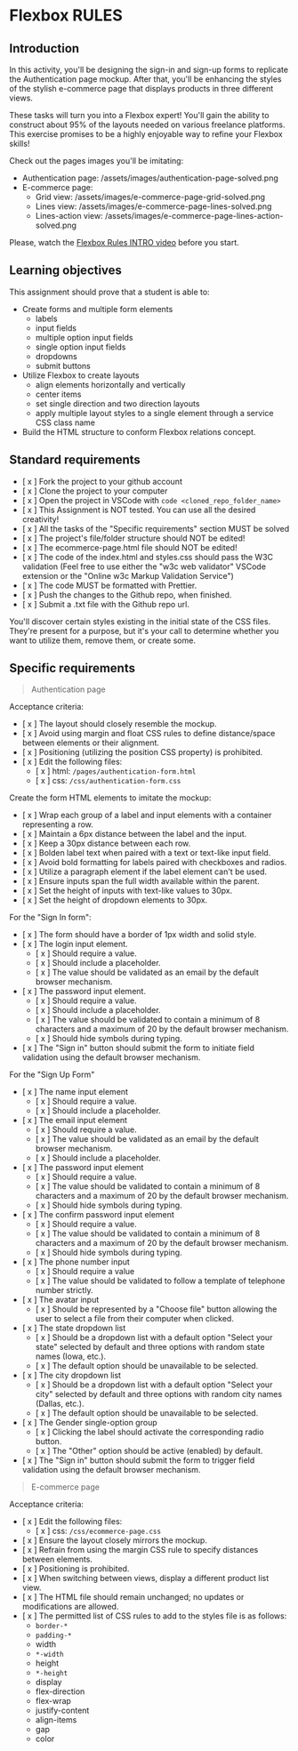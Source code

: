# Flexbox RULES

## Introduction

In this activity, you'll be designing the sign-in and sign-up forms to replicate the Authentication page mockup. After that, you'll be enhancing the styles of the stylish e-commerce page that displays products in three different views.

These tasks will turn you into a Flexbox expert! You'll gain the ability to construct about 95% of the layouts needed on various freelance platforms. This exercise promises to be a highly enjoyable way to refine your Flexbox skills!

Check out the pages images you'll be imitating:

- Authentication page: /assets/images/authentication-page-solved.png
- E-commerce page:
  - Grid view: /assets/images/e-commerce-page-grid-solved.png
  - Lines view: /assets/images/e-commerce-page-lines-solved.png
  - Lines-action view: /assets/images/e-commerce-page-lines-action-solved.png

Please, watch the [Flexbox Rules INTRO video](https://www.loom.com/share/6bf938c7e4234745970fd83181b585a9?sid=19a5fc8d-b8e0-4d7b-b705-2d638fd2ec63) before you start.

## Learning objectives

This assignment should prove that a student is able to:

- Create forms and multiple form elements
  - labels
  - input fields
  - multiple option input fields
  - single option input fields
  - dropdowns
  - submit buttons
- Utilize Flexbox to create layouts
  - align elements horizontally and vertically
  - center items
  - set single direction and two direction layouts
  - apply multiple layout styles to a single element through a service CSS class name
- Build the HTML structure to conform Flexbox relations concept.

## Standard requirements

- [ x ] Fork the project to your github account
- [ x ] Clone the project to your computer
- [ x ] Open the project in VSCode with `code <cloned_repo_folder_name>`
- [ x ] This Assignment is NOT tested. You can use all the desired creativity!
- [ x ] All the tasks of the "Specific requirements" section MUST be solved
- [ x ] The project's file/folder structure should NOT be edited!
- [ x ] The ecommerce-page.html file should NOT be edited!
- [ x ] The code of the index.html and styles.css should pass the W3C validation (Feel free to use either the "w3c web validator" VSCode extension or the "Online w3c Markup Validation Service")
- [ x ] The code MUST be formatted with Prettier.
- [ x ] Push the changes to the Github repo, when finished.
- [ x ] Submit a .txt file with the Github repo url.

You'll discover certain styles existing in the initial state of the CSS files. They're present for a purpose, but it's your call to determine whether you want to utilize them, remove them, or create some.

## Specific requirements

> Authentication page

Acceptance criteria:

- [ x ] The layout should closely resemble the mockup.
- [ x ] Avoid using margin and float CSS rules to define distance/space between elements or their alignment.
- [ x ] Positioning (utilizing the position CSS property) is prohibited.
- [ x ] Edit the following files:
  - [ x ] html: `/pages/authentication-form.html`
  - [ x ] css: `/css/authentication-form.css`

Create the form HTML elements to imitate the mockup:

- [ x ] Wrap each group of a label and input elements with a container representing a row.
- [ x ] Maintain a 6px distance between the label and the input.
- [ x ] Keep a 30px distance between each row.
- [ x ] Bolden label text when paired with a text or text-like input field.
- [ x ] Avoid bold formatting for labels paired with checkboxes and radios.
- [ x ] Utilize a paragraph element if the label element can't be used.
- [ x ] Ensure inputs span the full width available within the parent.
- [ x ] Set the height of inputs with text-like values to 30px.
- [ x ] Set the height of dropdown elements to 30px.

For the "Sign In form":

- [ x ] The form should have a border of 1px width and solid style.
- [ x ] The login input element.
  - [ x ] Should require a value.
  - [ x ] Should include a placeholder.
  - [ x ] The value should be validated as an email by the default browser mechanism.
- [ x ] The password input element.
  - [ x ] Should require a value.
  - [ x ] Should include a placeholder.
  - [ x ] The value should be validated to contain a minimum of 8 characters and a maximum of 20 by the default browser mechanism.
  - [ x ] Should hide symbols during typing.
- [ x ] The "Sign in" button should submit the form to initiate field validation using the default browser mechanism.

For the "Sign Up Form"

- [ x ] The name input element
  - [ x ] Should require a value.
  - [ x ] Should include a placeholder.
- [ x ] The email input element
  - [ x ] Should require a value.
  - [ x ] The value should be validated as an email by the default browser mechanism.
  - [ x ] Should include a placeholder.
- [ x ] The password input element
  - [ x ] Should require a value.
  - [ x ] The value should be validated to contain a minimum of 8 characters and a maximum of 20 by the default browser mechanism.
  - [ x ] Should hide symbols during typing.
- [ x ] The confirm password input element
  - [ x ] Should require a value.
  - [ x ] The value should be validated to contain a minimum of 8 characters and a maximum of 20 by the default browser mechanism.
  - [ x ] Should hide symbols during typing.
- [ x ] The phone number input
  - [ x ] Should require a value
  - [ x ] The value should be validated to follow a template of telephone number strictly.
- [ x ] The avatar input
  - [ x ] Should be represented by a "Choose file" button allowing the user to select a file from their computer when clicked.
- [ x ] The state dropdown list
  - [ x ] Should be a dropdown list with a default option "Select your state" selected by default and three options with random state names (Iowa, etc.).
  - [ x ] The default option should be unavailable to be selected.
- [ x ] The city dropdown list
  - [ x ] Should be a dropdown list with a default option "Select your city" selected by default and three options with random city names (Dallas, etc.).
  - [ x ] The default option should be unavailable to be selected.
- [ x ] The Gender single-option group
  - [ x ] Clicking the label should activate the corresponding radio button.
  - [ x ] The "Other" option should be active (enabled) by default.
- [ x ] The "Sign in" button should submit the form to trigger field validation using the default browser mechanism.

> E-commerce page

Acceptance criteria:

- [ x ] Edit the following files:
  - [ x ] css: `/css/ecommerce-page.css`
- [ x ] Ensure the layout closely mirrors the mockup.
- [ x ] Refrain from using the margin CSS rule to specify distances between elements.
- [ x ] Positioning is prohibited.
- [ x ] When switching between views, display a different product list view.
- [ x ] The HTML file should remain unchanged; no updates or modifications are allowed.
- [ x ] The permitted list of CSS rules to add to the styles file is as follows:
  - `border-*`
  - `padding-*`
  - width
  - `*-width`
  - height
  - `*-height`
  - display
  - flex-direction
  - flex-wrap
  - justify-content
  - align-items
  - gap
  - color
